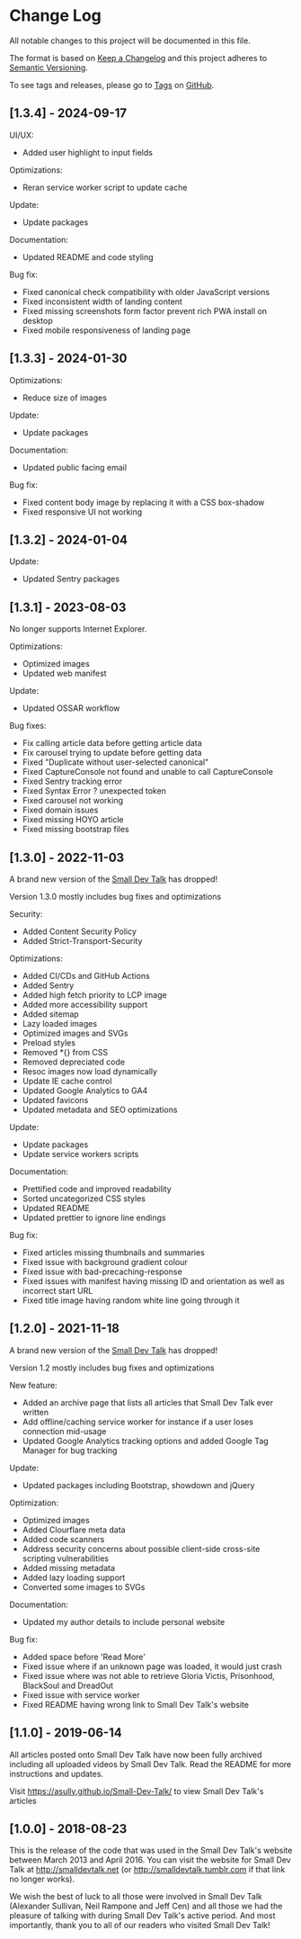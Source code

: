 # Change Log

All notable changes to this project will be documented in this file.

The format is based on [Keep a Changelog](http://keepachangelog.com/) and this project adheres to [Semantic Versioning](http://semver.org/).

To see tags and releases, please go to [Tags](https://github.com/AlexJSully/Small-Dev-Talk/tags) on [GitHub](https://github.com/AlexJSully/Small-Dev-Talk).

## [1.3.4] - 2024-09-17

UI/UX:

- Added user highlight to input fields

Optimizations:

- Reran service worker script to update cache

Update:

- Update packages

Documentation:

- Updated README and code styling

Bug fix:

- Fixed canonical check compatibility with older JavaScript versions
- Fixed inconsistent width of landing content
- Fixed missing screenshots form factor prevent rich PWA install on desktop
- Fixed mobile responsiveness of landing page

## [1.3.3] - 2024-01-30

Optimizations:

- Reduce size of images

Update:

- Update packages

Documentation:

- Updated public facing email

Bug fix:

- Fixed content body image by replacing it with a CSS box-shadow
- Fixed responsive UI not working

## [1.3.2] - 2024-01-04

Update:

- Updated Sentry packages

## [1.3.1] - 2023-08-03

No longer supports Internet Explorer.

Optimizations:

- Optimized images
- Updated web manifest

Update:

- Updated OSSAR workflow

Bug fixes:

- Fix calling article data before getting article data
- Fix carousel trying to update before getting data
- Fixed "Duplicate without user-selected canonical"
- Fixed CaptureConsole not found and unable to call CaptureConsole
- Fixed Sentry tracking error
- Fixed Syntax Error ? unexpected token
- Fixed carousel not working
- Fixed domain issues
- Fixed missing HOYO article
- Fixed missing bootstrap files

## [1.3.0] - 2022-11-03

A brand new version of the [Small Dev Talk](https://smalldevtalk.net/) has dropped!

Version 1.3.0 mostly includes bug fixes and optimizations

Security:

- Added Content Security Policy
- Added Strict-Transport-Security

Optimizations:

- Added CI/CDs and GitHub Actions
- Added Sentry
- Added high fetch priority to LCP image
- Added more accessibility support
- Added sitemap
- Lazy loaded images
- Optimized images and SVGs
- Preload styles
- Removed \*{} from CSS
- Removed depreciated code
- Resoc images now load dynamically
- Update IE cache control
- Updated Google Analytics to GA4
- Updated favicons
- Updated metadata and SEO optimizations

Update:

- Update packages
- Update service workers scripts

Documentation:

- Prettified code and improved readability
- Sorted uncategorized CSS styles
- Updated README
- Updated prettier to ignore line endings

Bug fix:

- Fixed articles missing thumbnails and summaries
- Fixed issue with background gradient colour
- Fixed issue with bad-precaching-response
- Fixed issues with manifest having missing ID and orientation as well as incorrect start URL
- Fixed title image having random white line going through it

## [1.2.0] - 2021-11-18

A brand new version of the [Small Dev Talk](https://smalldevtalk.net/) has dropped!

Version 1.2 mostly includes bug fixes and optimizations

New feature:

- Added an archive page that lists all articles that Small Dev Talk ever written
- Add offline/caching service worker for instance if a user loses connection mid-usage
- Updated Google Analytics tracking options and added Google Tag Manager for bug tracking

Update:

- Updated packages including Bootstrap, showdown and jQuery

Optimization:

- Optimized images
- Added Clourflare meta data
- Added code scanners
- Address security concerns about possible client-side cross-site scripting vulnerabilities
- Added missing metadata
- Added lazy loading support
- Converted some images to SVGs

Documentation:

- Updated my author details to include personal website

Bug fix:

- Added space before 'Read More'
- Fixed issue where if an unknown page was loaded, it would just crash
- Fixed issue where was not able to retrieve Gloria Victis, Prisonhood, BlackSoul and DreadOut
- Fixed issue with service worker
- Fixed README having wrong link to Small Dev Talk's website

## [1.1.0] - 2019-06-14

All articles posted onto Small Dev Talk have now been fully archived including all uploaded videos by Small Dev Talk. Read the README for more instructions and updates.

Visit <https://asully.github.io/Small-Dev-Talk/> to view Small Dev Talk's articles

## [1.0.0] - 2018-08-23

This is the release of the code that was used in the Small Dev Talk's website between March 2013 and April 2016. You can visit the website for Small Dev Talk at <http://smalldevtalk.net> (or <http://smalldevtalk.tumblr.com> if that link no longer works).

We wish the best of luck to all those were involved in Small Dev Talk (Alexander Sullivan, Neil Rampone and Jeff Cen) and all those we had the pleasure of talking with during Small Dev Talk's active period. And most importantly, thank you to all of our readers who visited Small Dev Talk!
